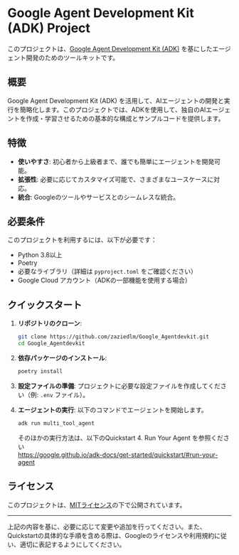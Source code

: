 # Google Agent Development Kit (ADK) Project

このプロジェクトは、[Google Agent Development Kit (ADK)](https://google.github.io/adk-docs/get-started/quickstart/) を基にしたエージェント開発のためのツールキットです。

## 概要

Google Agent Development Kit (ADK) を活用して、AIエージェントの開発と実行を簡略化します。このプロジェクトでは、ADKを使用して、独自のAIエージェントを作成・学習させるための基本的な構成とサンプルコードを提供します。

## 特徴

- **使いやすさ**: 初心者から上級者まで、誰でも簡単にエージェントを開発可能。
- **拡張性**: 必要に応じてカスタマイズ可能で、さまざまなユースケースに対応。
- **統合**: Googleのツールやサービスとのシームレスな統合。

## 必要条件

このプロジェクトを利用するには、以下が必要です：

- Python 3.8以上
- Poetry
- 必要なライブラリ（詳細は `pyproject.toml` をご確認ください）
- Google Cloud アカウント（ADKの一部機能を使用する場合）

## クイックスタート

1. **リポジトリのクローン**:
    ```bash
    git clone https://github.com/zaziedlm/Google_Agentdevkit.git
    cd Google_Agentdevkit
    ```

2. **依存パッケージのインストール**:
    ```bash
    poetry install
    ```

3. **設定ファイルの準備**:
    プロジェクトに必要な設定ファイルを作成してください（例: `.env` ファイル）。

4. **エージェントの実行**:
    以下のコマンドでエージェントを開始します。
    ```bash
    adk run multi_tool_agent
    ```
    そのほかの実行方法は、以下のQuickstart 4. Run Your Agent を参照ください  
   https://google.github.io/adk-docs/get-started/quickstart/#run-your-agent

## ライセンス

このプロジェクトは、[MITライセンス](LICENSE)の下で公開されています。

---

上記の内容を基に、必要に応じて変更や追加を行ってください。また、Quickstartの具体的な手順を含める際は、Googleのライセンスや利用規約に従い、適切に表記するようにしてください。
